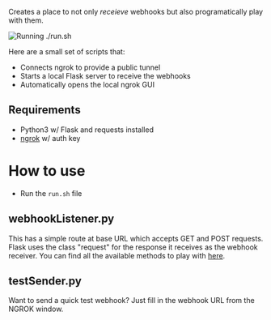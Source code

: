 Creates a place to not only *receieve* webhooks but also programatically play with them.  

![Running ./run.sh](https://dl.dropbox.com/s/5r5wps4fbddktma/mux-localWebhookTesting.gif)

Here are a small set of scripts that:
* Connects ngrok to provide a public tunnel
* Starts a local Flask server to receive the webhooks
* Automatically opens the local ngrok GUI

## Requirements
* Python3 w/ Flask and requests installed
* [ngrok](https://ngrok.com) w/ auth key

# How to use
* Run the `run.sh` file 

## webhookListener.py

This has a simple route at base URL which accepts GET and POST requests. Flask uses the class "request" for the response it receives as the webhook receiver. You can find all the available methods to play with [here](https://tedboy.github.io/flask/generated/generated/flask.Request.html). 

## testSender.py

Want to send a quick test webhook? Just fill in the webhook URL from the NGROK window. 
